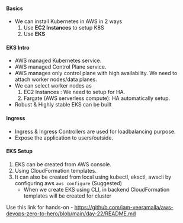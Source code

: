 #### Basics
- We can install Kubernetes in AWS in 2 ways
  1. Use **EC2 Instances** to setup K8S
  2. Use **EKS**
     
#### EKS Intro
- AWS managed Kubernetes service.
- AWS managed Control Plane service.
- AWS manages only control plane with high availability. We need to attach worker nodes/data planes.
- We can select worker nodes as
  1. EC2 Instances : We need to setup for HA.
  2. Fargate (AWS serverless compute): HA automatically setup.
- Robust & Highly stable EKS can be built
  
#### Ingress
- Ingress & Ingress Controllers are used for loadbalancing purpose.
- Expose the application to users/outside.

#### EKS Setup
1. EKS can be created from AWS console.
2. Using CloudFormation templates.
3. It can also be created from local using kubectl, eksctl, awscli by configuring aws `aws configure` (Suggested)
   - When we create EKS using CLI, in backend CloudFormation templates will be created for cluster 

Use this link for hands-on - https://github.com/iam-veeramalla/aws-devops-zero-to-hero/blob/main/day-22/README.md
